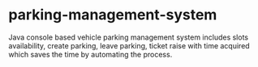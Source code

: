 # parking-management-system 
Java console based vehicle parking management system includes slots availability, create parking, leave parking, ticket raise with time acquired which saves the time by automating the process.
